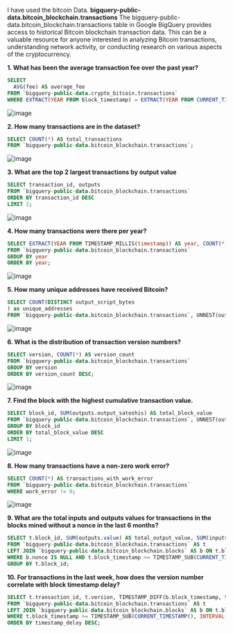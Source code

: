 I have used the bitcoin Data.
**bigquery-public-data.bitcoin_blockchain.transactions**
The bigquery-public-data.bitcoin_blockchain.transactions table in Google BigQuery provides access to historical Bitcoin blockchain transaction data. This can be a valuable resource for anyone interested in analyzing Bitcoin transactions, understanding network activity, or conducting research on various aspects of the cryptocurrency.



**1. What has been the average transaction fee over the past year?**

```SQL
SELECT
  AVG(fee) AS average_fee
FROM `bigquery-public-data.crypto_bitcoin.transactions`
WHERE EXTRACT(YEAR FROM block_timestamp) = EXTRACT(YEAR FROM CURRENT_TIMESTAMP())
```
![image](https://github.com/shrest2/Shrestha/assets/159014568/0bce86d6-5e93-4b9b-ae20-b49d4595ab83)

**2. How many transactions are in the dataset?**

```SQL
SELECT COUNT(*) AS total_transactions
FROM `bigquery-public-data.bitcoin_blockchain.transactions`;
```
![image](https://github.com/shrest2/Shrestha/assets/159014568/02e2c10e-7d51-4bda-b9ca-4e3dee1239ce)

**3. What are the top 2 largest transactions by output value**
```SQL
SELECT transaction_id, outputs
FROM `bigquery-public-data.bitcoin_blockchain.transactions`
ORDER BY transaction_id DESC
LIMIT 2;
```
![image](https://github.com/shrest2/Shrestha/assets/159014568/137f63ab-4be5-43dc-bcf3-8c8c51141b8d)

**4. How many transactions were there per year?**
```SQL
SELECT EXTRACT(YEAR FROM TIMESTAMP_MILLIS(timestamp)) AS year, COUNT(*) AS transaction_count
FROM `bigquery-public-data.bitcoin_blockchain.transactions`
GROUP BY year
ORDER BY year;
```
![image](https://github.com/shrest2/Shrestha/assets/159014568/5581a6c2-dd78-4080-9872-94ba6294a148)

**5. How many unique addresses have received Bitcoin?**
```SQL
SELECT COUNT(DISTINCT output_script_bytes
) as unique_addresses
FROM `bigquery-public-data.bitcoin_blockchain.transactions`, UNNEST(outputs) as outputs;
```

![image](https://github.com/shrest2/Shrestha/assets/159014568/24df4e2a-7cf3-46b9-854e-b1dddcdcc2a9)

**6. What is the distribution of transaction version numbers?**
```SQL
SELECT version, COUNT(*) AS version_count
FROM `bigquery-public-data.bitcoin_blockchain.transactions`
GROUP BY version
ORDER BY version_count DESC;
```
![image](https://github.com/shrest2/Shrestha/assets/159014568/d887f922-91bb-4b2a-b7d1-3cd86c4e4f1d)

**7. Find the block with the highest cumulative transaction value.**
```SQL
SELECT block_id, SUM(outputs.output_satoshis) AS total_block_value
FROM `bigquery-public-data.bitcoin_blockchain.transactions`, UNNEST(outputs) AS outputs
GROUP BY block_id
ORDER BY total_block_value DESC
LIMIT 1;
```
![image](https://github.com/shrest2/Shrestha/assets/159014568/3276a41e-8d99-4fed-ae0b-00e19dbe0cca)

**8. How many transactions have a non-zero work error?**
```SQL
SELECT COUNT(*) AS transactions_with_work_error
FROM `bigquery-public-data.bitcoin_blockchain.transactions`
WHERE work_error != 0;
```

![image](https://github.com/shrest2/Shrestha/assets/159014568/6296980f-a077-4837-a4f8-faf7e8050003)

**9. What are the total inputs and outputs values for transactions in the blocks mined without a nonce in the last 6 months?**
```SQL
SELECT t.block_id, SUM(outputs.value) AS total_output_value, SUM(inputs.value) AS total_input_value
FROM `bigquery-public-data.bitcoin_blockchain.transactions` AS t
LEFT JOIN `bigquery-public-data.bitcoin_blockchain.blocks` AS b ON t.block_id = b.block_id
WHERE b.nonce IS NULL AND t.block_timestamp >= TIMESTAMP_SUB(CURRENT_TIMESTAMP(), INTERVAL 6 MONTH)
GROUP BY t.block_id;
```

**10. For transactions in the last week, how does the version number correlate with block timestamp delay?**
```SQL
SELECT t.transaction_id, t.version, TIMESTAMP_DIFF(b.block_timestamp, t.block_timestamp, SECOND) AS timestamp_delay
FROM `bigquery-public-data.bitcoin_blockchain.transactions` AS t
LEFT JOIN `bigquery-public-data.bitcoin_blockchain.blocks` AS b ON t.block_id = b.block_id
WHERE t.block_timestamp >= TIMESTAMP_SUB(CURRENT_TIMESTAMP(), INTERVAL 1 WEEK)
ORDER BY timestamp_delay DESC;
```
